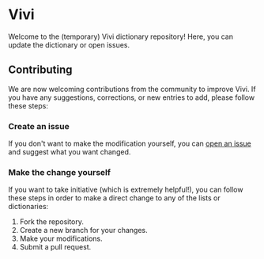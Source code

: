# Vivi

Welcome to the (temporary) Vivi dictionary repository! Here, you can update the dictionary or open issues.

## Contributing

We are now welcoming contributions from the community to improve Vivi. If you have any suggestions, corrections, or new entries to add, please follow these steps:

### Create an issue

If you don't want to make the modification yourself, you can [open an issue](https://github.com/omg-community/vivi/issues/) and suggest what you want changed.

### Make the change yourself

If you want to take initiative (which is extremely helpful!), you can follow these steps in order to make a direct change to any of the lists or dictionaries:

1. Fork the repository.
2. Create a new branch for your changes.
3. Make your modifications.
4. Submit a pull request.
